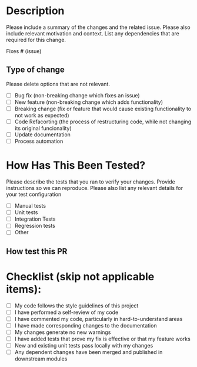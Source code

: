 # Description

Please include a summary of the changes and the related issue. Please also include relevant motivation and context. List any dependencies that are required for this change.

Fixes # (issue)

## Type of change

Please delete options that are not relevant.

- [ ] Bug fix (non-breaking change which fixes an issue)
- [ ] New feature (non-breaking change which adds functionality)
- [ ] Breaking change (fix or feature that would cause existing functionality to not work as expected)
- [ ] Code Refacorting (the process of restructuring code, while not changing its original funcionality)
- [ ] Update documentation
- [ ] Process automation

# How Has This Been Tested?

Please describe the tests that you ran to verify your changes. Provide instructions so we can reproduce. Please also list any relevant details for your test configuration

- [ ] Manual tests 
- [ ] Unit tests
- [ ] Integration Tests
- [ ] Regression tests
- [ ] Other

## How test this PR

# Checklist (skip not applicable items):

- [ ] My code follows the style guidelines of this project
- [ ] I have performed a self-review of my code
- [ ] I have commented my code, particularly in hard-to-understand areas
- [ ] I have made corresponding changes to the documentation
- [ ] My changes generate no new warnings
- [ ] I have added tests that prove my fix is effective or that my feature works
- [ ] New and existing unit tests pass locally with my changes
- [ ] Any dependent changes have been merged and published in downstream modules